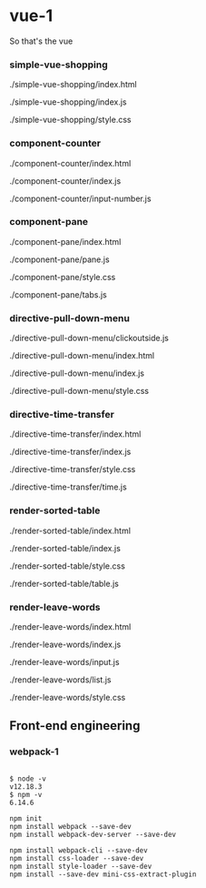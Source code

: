 # vue-1

So that's the vue

### simple-vue-shopping

./simple-vue-shopping/index.html

./simple-vue-shopping/index.js

./simple-vue-shopping/style.css

### component-counter

./component-counter/index.html

./component-counter/index.js

./component-counter/input-number.js

### component-pane

./component-pane/index.html

./component-pane/pane.js

./component-pane/style.css

./component-pane/tabs.js

### directive-pull-down-menu

./directive-pull-down-menu/clickoutside.js

./directive-pull-down-menu/index.html

./directive-pull-down-menu/index.js

./directive-pull-down-menu/style.css

### directive-time-transfer

./directive-time-transfer/index.html

./directive-time-transfer/index.js

./directive-time-transfer/style.css

./directive-time-transfer/time.js

### render-sorted-table

./render-sorted-table/index.html

./render-sorted-table/index.js

./render-sorted-table/style.css

./render-sorted-table/table.js

### render-leave-words

./render-leave-words/index.html

./render-leave-words/index.js

./render-leave-words/input.js

./render-leave-words/list.js

./render-leave-words/style.css

## Front-end engineering

### webpack-1

```

$ node -v
v12.18.3
$ npm -v
6.14.6

npm init
npm install webpack --save-dev
npm install webpack-dev-server --save-dev

npm install webpack-cli --save-dev
npm install css-loader --save-dev
npm install style-loader --save-dev
npm install --save-dev mini-css-extract-plugin

```